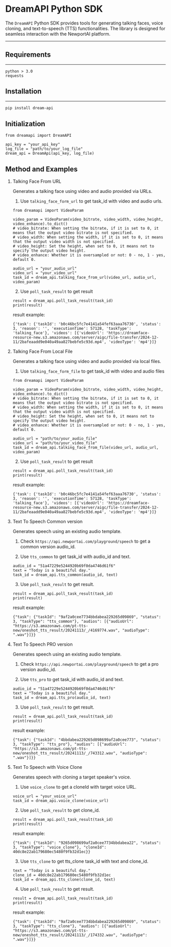 # DreamAPI Python SDK

The `DreamAPI` Python SDK provides tools for generating talking faces, voice cloning, and text-to-speech (TTS)
functionalities. The library is designed for seamless interaction with the NewportAI platform.

---

## Requirements

---

```
python > 3.0
requests
```

## Installation

---

```bash
pip install dream-api
```

## Initialization

```angular2html
from dreamapi import DreamAPI

api_key = "your_api_key"
log_file = "path/to/your_log_file"
dream_api = DreamApi(api_key, log_file)
```

## Method and Examples

1. Talking Face From URL

   Generates a talking face using video and audio provided via URLs.

   1. Use `talking_face_form_url` to get task_id with video and audio urls.
   ```
   from dreamapi import VideoParam
   
   video_param = VideoParam(video_bitrate, video_width, video_height, video_enhance).to_dict()
   # video_bitrate: When setting the bitrate, if it is set to 0, it means that the output video bitrate is not specified.
   # video_width: When setting the width, if it is set to 0, it means that the output video width is not specified.
   # video_height: Set the height, when set to 0, it means not to specify the output video height.
   # video_enhance: Whether it is oversampled or not: 0 - no, 1 - yes, default 0.
   
   audio_url = "your_audio_url"
   video_url = "your_video_url"
   task_id = dream_api.talking_face_from_url(video_url, audio_url, video_param)
   ```
   2. Use `poll_task_result` to get result
   ```
   result = dream_api.poll_task_result(task_id)
   print(result)
   ```
   result example:
   ```
   {'task': {'taskId': 'b0c46bc5fc7e4141a54fef63aaa76730', 'status': 3, 'reason': '', 'executionTime': 57128, 'taskType': 'talking_face'}, 'videos': [{'videoUrl': 'https://dreamface-resource-new.s3.amazonaws.com/server/aigc/file-transfer/2024-12-11/2bafeaadd9e040a49aa827bebfe5c93d.mp4', 'videoType': 'mp4'}]}
   ```

2. Talking Face From Local File

   Generates a talking face using video and audio provided via local files.

   1. Use `talking_face_form_file` to get task_id with video and audio files
   ```
   from dreamapi import VideoParam
   
   video_param = VideoParam(video_bitrate, video_width, video_height, video_enhance).to_dict()
   # video_bitrate: When setting the bitrate, if it is set to 0, it means that the output video bitrate is not specified.
   # video_width: When setting the width, if it is set to 0, it means that the output video width is not specified.
   # video_height: Set the height, when set to 0, it means not to specify the output video height.
   # video_enhance: Whether it is oversampled or not: 0 - no, 1 - yes, default 0.
   
   audio_url = "path/to/your_audio_file"
   video_url = "path/to/your_video_file"
   task_id = dream_api.talking_face_from_file(video_url, audio_url, video_param)
   ```

   2. Use `poll_task_result` to get result
   ```
   result = dream_api.poll_task_result(task_id)
   print(result)
   ```
   result example:
   ```
   {'task': {'taskId': 'b0c46bc5fc7e4141a54fef63aaa76730', 'status': 3, 'reason': '', 'executionTime': 57128, 'taskType': 'talking_face'}, 'videos': [{'videoUrl': 'https://dreamface-resource-new.s3.amazonaws.com/server/aigc/file-transfer/2024-12-11/2bafeaadd9e040a49aa827bebfe5c93d.mp4', 'videoType': 'mp4'}]}
   ```

3. Text To Speech Common version

   Generates speech using an existing audio template.

   1. Check `https://api.newportai.com/playground/speech` to get a common version audio_id.

   2. Use `tts_common` to get task_id with audio_id and text.
   ```
   audio_id = "51a47229e5244920b69f0da4746d61f6"
   text = "Today is a beautiful day."
   task_id = dream_api.tts_common(audio_id, text)
   ```
   3. Use `poll_task_result` to get result.
   ```
   result = dream_api.poll_task_result(task_id)
   print(result)
   ```
   result example:
   ```
   {"task": {"taskId": "9af2a0cee7734bbdabea229265d09869", "status": 3, "taskType": "tts_common"}, "audios": [{"audioUrl": "https://s3.amazonaws.com/pt-tts-new/oneshot_tts_result/20241113/_/4169774.wav", "audioType": ".wav"}]}}
   ```

4. Text To Speech PRO version

   Generates speech using an existing audio template.

   1. Check `https://api.newportai.com/playground/speech` to get a pro version audio_id.

   2. Use `tts_pro` to get task_id with audio_id and text.
   ```
   audio_id = "51a47229e5244920b69f0da4746d61f6"
   text = "Today is a beautiful day."
   task_id = dream_api.tts_pro(audio_id, text)
   ```
   3. Use `poll_task_result` to get result.
   ```
   result = dream_api.poll_task_result(task_id)
   print(result)
   ```
   result example:
   ```
   {"task": {"taskId": "4bbdabea229265d098699af2a0cee773", "status": 3, "taskType": "tts_pro"}, "audios": [{"audioUrl": "https://s3.amazonaws.com/pt-tts-new/oneshot_tts_result/20241113/_/743312.wav", "audioType": ".wav"}]}}
   ```

5. Text To Speech with Voice Clone

   Generates speech with cloning a target speaker's voice.

   1. Use `voice_clone` to get a cloneId with target voice URL.
   ```
   voice_url = "your_voice_url"
   task_id = dream_api.voice_clone(voice_url)
   ```
   2. Use `poll_task_result` to get clone_id.
   ```
   result = dream_api.poll_task_result(task_id)
   print(result)
   ```
   result example:
   ```
   {"task": {"taskId": "9265d098699af2a0cee7734bbdabea22", "status": 3, "taskType": "voice_clone"}, "cloneId": 40dc8e22ab179680ec5480f9fb32d1ec}}
   ```
   3. Use `tts_clone` to get tts_clone task_id with text and clone_id.
   ```
   text = "Today is a beautiful day."
   clone_id = 40dc8e22ab179680ec5480f9fb32d1ec
   task_id = dream_api.tts_clone(clone_id, text)
   ```
   4. Use `poll_task_result` to get result.
   ```
   result = dream_api.poll_task_result(task_id)
   print(result)
   ```
   result example:
   ```
   {"task": {"taskId": "9af2a0cee7734bbdabea229265d09869", "status": 3, "taskType": "tts_clone"}, "audios": [{"audioUrl": "https://s3.amazonaws.com/pt-tts-new/oneshot_tts_result/20241113/_/174332.wav", "audioType": ".wav"}]}}
   ```
   







